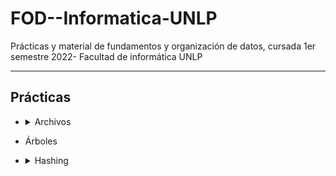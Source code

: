 # FOD--Informatica-UNLP
Prácticas y material de fundamentos y organización de datos, cursada 1er semestre 2022- Facultad de informática UNLP

----
## Prácticas ##
* <details>
  <summary> Archivos </summary>
  
  * [Práctica 1](https://github.com/ssofiaavila/FOD--Informatica-UNLP/tree/main/Pr%C3%A1cticas/Archivos/Pr%C3%A1ctica%201)
  * [Práctica 2](https://github.com/ssofiaavila/FOD--Informatica-UNLP/tree/main/Pr%C3%A1cticas/Archivos/Pr%C3%A1ctica%202)
  * [Práctica 3](https://github.com/ssofiaavila/FOD--Informatica-UNLP/tree/main/Pr%C3%A1cticas/Archivos/Pr%C3%A1ctica%203)
  * <details>
    <summary> Algoritmos</summary>
    
    * [Alta lista enlazada](https://github.com/ssofiaavila/FOD--Informatica-UNLP/blob/main/Pr%C3%A1cticas/Archivos/Alta%20lista%20enlazada.pas)
    * [Baja lógica](https://github.com/ssofiaavila/FOD--Informatica-UNLP/blob/main/Pr%C3%A1cticas/Archivos/Baja%20l%C3%B3gica.pas)
    * [Corte de control](https://github.com/ssofiaavila/FOD--Informatica-UNLP/blob/main/Pr%C3%A1cticas/Archivos/Corte%20de%20control.pas)
    * [Eliminación lista enlazada](https://github.com/ssofiaavila/FOD--Informatica-UNLP/blob/main/Pr%C3%A1cticas/Archivos/Eliminacion%20lista%20enlazada.pas)
    * [Maestro](https://github.com/ssofiaavila/FOD--Informatica-UNLP/blob/main/Pr%C3%A1cticas/Archivos/Maestro.pas)
    * [Merge N detalles con repetidos](https://github.com/ssofiaavila/FOD--Informatica-UNLP/blob/main/Pr%C3%A1cticas/Archivos/Merge%20N%20detalles%20con%20repetidos.pas)
    * [Operaciones básicas](https://github.com/ssofiaavila/FOD--Informatica-UNLP/blob/main/Pr%C3%A1cticas/Archivos/Operaciones%20b%C3%A1sicas.pas)
    </details>
   </details>
* Árboles
* <details>
  <summary> Hashing </summary>
  
  * [Práctica 5](https://github.com/ssofiaavila/FOD--Informatica-UNLP/blob/main/Pr%C3%A1cticas/Hashing/Pr%C3%A1ctica%205.pdf)
  * [Calculadora funciones hashing](https://github.com/ssofiaavila/FOD--Informatica-UNLP/blob/main/Pr%C3%A1cticas/Hashing/calculadoraFuncionHashing.pas)
  </details>
  
 
   
    
